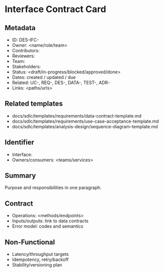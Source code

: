 # Interface Contract Card

## Metadata

- ID: DES-IFC-<id>
- Owner: <name/role/team>
- Contributors: <list>
- Reviewers: <list>
- Team: <team>
- Stakeholders: <list>
- Status: <draft/in-progress/blocked/approved/done>
- Dates: created <YYYY-MM-DD> / updated <YYYY-MM-DD> / due <YYYY-MM-DD>
- Related: UC-<id>, REQ-<id>, DES-<id>, DATA-<id>, TEST-<id>, ADR-<id>
- Links: <paths/urls>


## Related templates

- docs/sdlc/templates/requirements/data-contract-template.md
- docs/sdlc/templates/requirements/use-case-acceptance-template.md
- docs/sdlc/templates/analysis-design/sequence-diagram-template.md


## Identifier

- Interface: <name>
- Owners/consumers: <teams/services>


## Summary

Purpose and responsibilities in one paragraph.

## Contract

- Operations: <methods/endpoints>
- Inputs/outputs: link to data contracts
- Error model: codes and semantics


## Non-Functional

- Latency/throughput targets
- Idempotency, retry/backoff
- Stability/versioning plan
